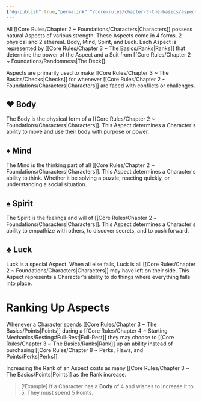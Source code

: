 ```yaml
---
{"dg-publish":true,"permalink":"/core-rules/chapter-3-the-basics/aspects/"}
---
```


All [[Core Rules/Chapter 2 ~ Foundations/Characters\|Characters]] possess natural Aspects of various strength. These Aspects come in 4 forms. 2 physical and 2 ethereal. Body, Mind, Spirit, and Luck. Each Aspect is represented by [[Core Rules/Chapter 3 ~ The Basics/Ranks\|Ranks]] that determine the power of the Aspect and a Suit from [[Core Rules/Chapter 2 ~ Foundations/Randomness\|The Deck]].

Aspects are primarily used to make [[Core Rules/Chapter 3 ~ The Basics/Checks\|Checks]] for whenever [[Core Rules/Chapter 2 ~ Foundations/Characters\|Characters]] are faced with conflicts or challenges.
## ♥ Body
The Body is the physical form of a [[Core Rules/Chapter 2 ~ Foundations/Characters\|Characters]]. This Aspect determines a Character's ability to move and use their body with purpose or power.
## ♦ Mind
The Mind is the thinking part of all [[Core Rules/Chapter 2 ~ Foundations/Characters\|Characters]]. This Aspect determines a Character's ability to think. Whether it be solving a puzzle, reacting quickly, or understanding a social situation.
## ♠ Spirit
The Spirit is the feelings and will of [[Core Rules/Chapter 2 ~ Foundations/Characters\|Characters]]. This Aspect determines a Character's ability to empathize with others, to discover secrets, and to push forward.
## ♣ Luck
Luck is a special Aspect. When all else fails, Luck is all [[Core Rules/Chapter 2 ~ Foundations/Characters\|Characters]] may have left on their side. This Aspect represents a Character's ability to do things where everything falls into place.
# Ranking Up Aspects
Whenever a Character spends [[Core Rules/Chapter 3 ~ The Basics/Points\|Points]] during a [[Core Rules/Chapter 4 ~ Starting Mechanics/Resting#Full-Rest\|Full-Rest]] they may choose to [[Core Rules/Chapter 3 ~ The Basics/Ranks\|Rank]] up an ability instead of purchasing [[Core Rules/Chapter 8 ~ Perks, Flaws, and Points/Perks\|Perks]].

Increasing the Rank of an Aspect costs as many [[Core Rules/Chapter 3 ~ The Basics/Points\|Points]] as the Rank increase.

>[!Example]
>If a Character has a **Body** of 4 and wishes to increase it to 5. They must spend 5 Points.